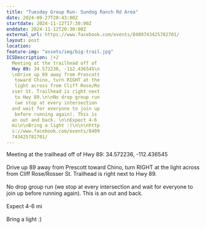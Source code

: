 ```yaml
---
title: "Tuesday Group Run- Sundog Ranch Rd Area"
date: 2024-09-27T20:43:00Z
startdate: 2024-11-12T17:30:00Z
enddate: 2024-11-12T20:30:00Z
external_url: https://www.facebook.com/events/8409743425782701/
layout: post
location: 
feature-img: "assets/img/big-trail.jpg"
ICSDescription: |+2
  Meeting at the trailhead off of   Hwy 89: 34.572236, -112.436545\n  \nDrive up 89 away from Prescott   toward Chino, turn RIGHT at the   light across from Cliff Rose/Ro  sser St. Trailhead is right next   to Hwy 89.\n\nNo drop group run   (we stop at every intersection   and wait for everyone to join up   before running again). This is   an out and back. \n\nExpect 4-6   mi\n\nBring a light :)\n\n\nhttp  s://www.facebook.com/events/8409  743425782701/
---
```


Meeting at the trailhead off of Hwy 89&#58; 34.572236, -112.436545<br>
  <br>
  Drive up 89 away from Prescott toward Chino, turn RIGHT at the light across from Cliff Rose/Rosser St. Trailhead is right next to Hwy 89.<br>
  <br>
  No drop group run (we stop at every intersection and wait for everyone to join up before running again). This is an out and back. <br>
  <br>
  Expect 4-6 mi<br>
  <br>
  Bring a light &#58;)<br>
  <br>
  <br>
  
